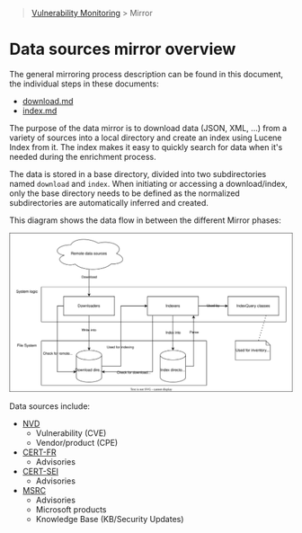 > [Vulnerability Monitoring](../inventory-enrichment-overview.md) > Mirror

# Data sources mirror overview

The general mirroring process description can be found in this document, the individual steps in these documents:

- [download.md](download.md)
- [index.md](index.md)

The purpose of the data mirror is to download data (JSON, XML, ...) from a variety of sources into a local directory and
create an index using Lucene Index from it. The index makes it easy to quickly search for data when it's needed during
the enrichment process.

The data is stored in a base directory, divided into two subdirectories named `download` and `index`. When initiating or
accessing a download/index, only the base directory needs to be defined as the normalized subdirectories are
automatically inferred and created.

This diagram shows the data flow in between the different Mirror phases:

![mirror overview process image](mirror-documentation-overview.svg)

Data sources include:

- [NVD](https://nvd.nist.gov/vuln)
    - Vulnerability (CVE)
    - Vendor/product (CPE)
- [CERT-FR](https://www.cert.ssi.gouv.fr/)
    - Advisories
- [CERT-SEI](https://www.sei.cmu.edu/about/divisions/cert/)
    - Advisories
- [MSRC](https://msrc.microsoft.com/update-guide/vulnerability)
    - Advisories
    - Microsoft products
    - Knowledge Base (KB/Security Updates)
